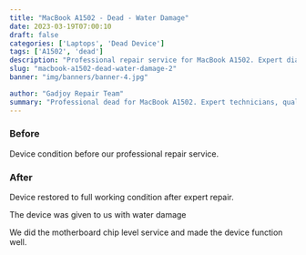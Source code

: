 ```yaml
---
title: "MacBook A1502 - Dead - Water Damage"
date: 2023-03-19T07:00:10
draft: false
categories: ['Laptops', 'Dead Device']
tags: ['A1502', 'dead']
description: "Professional repair service for MacBook A1502. Expert diagnosis and quality repairs in Bangalore."
slug: "macbook-a1502-dead-water-damage-2"
banner: "img/banners/banner-4.jpg"

author: "Gadjoy Repair Team"
summary: "Professional dead for MacBook A1502. Expert technicians, quality parts, warranty included."
---
```


### Before

Device condition before our professional repair service.

### After

Device restored to full working condition after expert repair.

The device was given to us with water damage

We did the motherboard chip level service and made the device function well.